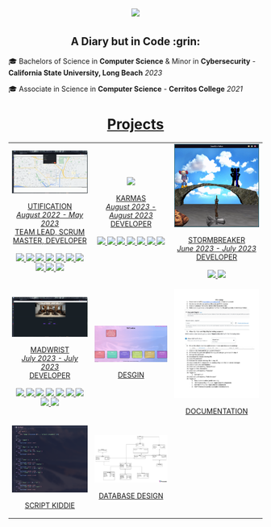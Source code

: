 <!--# Hi there, Im Joseph 👋-->
<h1 align="center">
    <img src="https://readme-typing-svg.herokuapp.com/?font=Righteous&size=35&center=true&vCenter=true&width=500&height=70&duration=4000&lines=Hi+There!+I'm+Joseph+👋;" />
</h1>

<h2 align="center">A Diary but in Code :grin:</h2>

:mortar_board: Bachelors of Science in **Computer Science** & Minor in **Cybersecurity** - **California State University, Long Beach** *2023*

:mortar_board: Associate in Science in **Computer Science** - **Cerritos College** *2021*


<!-- Project Card in README.md -->
<h1 align="center">
    <a href="https://github.com/JosephArmas/side-quest/tree/main">Projects</a>    
</h1>
<table>
  <tr>  
    <td align="center">
      <a href="https://github.com/JosephArmas/side-quest/tree/main/utification">
        <img src="https://github.com/JosephArmas/side-quest/blob/main/assets/utification-events.gif">
      </a>
        <a href="https://github.com/JosephArmas/side-quest/tree/main/utification">
            <p>
                UTIFICATION
                <br>
                <i>August 2022 - May 2023</i>
                <br>
                TEAM LEAD, SCRUM MASTER, DEVELOPER
                <br>
                <br>
                <img src="https://img.shields.io/badge/c%23-%23239120.svg?style=for-the-badge&logo=c-sharp&logoColor=white">
                <img src="https://img.shields.io/badge/.NET-5C2D91?style=for-the-badge&logo=.net&logoColor=white">
                <img src="https://img.shields.io/badge/javascript-%23323330.svg?style=for-the-badge&logo=javascript&logoColor=%23F7DF1E">
                <img src="https://img.shields.io/badge/html5-%23E34F26.svg?style=for-the-badge&logo=html5&logoColor=white">
                <img src="https://img.shields.io/badge/css3-%231572B6.svg?style=for-the-badge&logo=css3&logoColor=white">
                <img src="https://img.shields.io/badge/Microsoft%20SQL%20Server-CC2927?style=for-the-badge&logo=microsoft%20sql%20server&logoColor=white">
                <img src="https://img.shields.io/badge/AWS-%23FF9900.svg?style=for-the-badge&logo=amazon-aws&logoColor=white">
                <img src="https://img.shields.io/badge/figma-%23F24E1E.svg?style=for-the-badge&logo=figma&logoColor=white">
                <img src="https://img.shields.io/badge/node.js-6DA55F?style=for-the-badge&logo=node.js&logoColor=white">
                <img src="https://img.shields.io/badge/-cypress-%23E5E5E5?style=for-the-badge&logo=cypress&logoColor=058a5e">
            </p>
        </a>
    </td>
    <td align="center">
      <a href="https://github.com/JosephArmas/side-quest/tree/main/karmas">
        <img src="https://github.com/JosephArmas/side-quest/blob/main/assets/karmas-demo.gif">
      </a>
        <a href="https://github.com/JosephArmas/side-quest/tree/main/karmas">
            <p>
                KARMAS
                <br>
                <i>August 2023 - August 2023</i>
                <br>
                DEVELOPER
                <br>
                <br>
                <img src="https://img.shields.io/badge/typescript-%23007ACC.svg?style=for-the-badge&logo=typescript&logoColor=white">
                 <img src="https://img.shields.io/badge/html5-%23E34F26.svg?style=for-the-badge&logo=html5&logoColor=white">
                <img src="https://img.shields.io/badge/css3-%231572B6.svg?style=for-the-badge&logo=css3&logoColor=white">
              <img src="https://img.shields.io/badge/react-%2320232a.svg?style=for-the-badge&logo=react&logoColor=%2361DAFB">
              <img src="https://img.shields.io/badge/vite-%23646CFF.svg?style=for-the-badge&logo=vite&logoColor=white">
              <img src="https://img.shields.io/badge/tailwindcss-%2338B2AC.svg?style=for-the-badge&logo=tailwind-css&logoColor=white">
              <img src="https://img.shields.io/badge/daisyui-5A0EF8?style=for-the-badge&logo=daisyui&logoColor=white">
            </p>
        </a>
    </td>
    <td align="center">
      <a href="https://github.com/JosephArmas/side-quest/tree/main/stormbreaker">
        <img src="https://github.com/JosephArmas/side-quest/blob/main/assets/hammer-drop.gif">
      </a>
        <a href="https://github.com/JosephArmas/side-quest/tree/main/stormbreaker">
            <p>
                STORMBREAKER
                <br>
                <i>June 2023 - July 2023</i>
                <br>
                DEVELOPER
                <br>
                <br>
                <img src="https://img.shields.io/badge/python-3670A0?style=for-the-badge&logo=python&logoColor=ffdd54">
                <img src="https://img.shields.io/badge/OpenGL-%23FFFFFF.svg?style=for-the-badge&logo=opengl">
            </p>
        </a>
    </td>
  </tr>

  <tr>
    <td align="center">
      <a href="https://github.com/JosephArmas/side-quest/tree/main/madwrist">
        <img src="https://github.com/JosephArmas/side-quest/blob/main/assets/wadwrist-demo.gif">
      </a>
        <a href="https://github.com/JosephArmas/side-quest/tree/main/madwrist">
            <p>
                MADWRIST
                <br>
                <i>July 2023 - July 2023</i>
                <br>
                DEVELOPER
                <br>
                <br>
                    <img src="https://img.shields.io/badge/python-3670A0?style=for-the-badge&logo=python&logoColor=ffdd54">
                <img src="https://img.shields.io/badge/flask-%23000.svg?style=for-the-badge&logo=flask&logoColor=white">
                <img src="https://img.shields.io/badge/typescript-%23007ACC.svg?style=for-the-badge&logo=typescript&logoColor=white">
                <img src="https://img.shields.io/badge/html5-%23E34F26.svg?style=for-the-badge&logo=html5&logoColor=white">
                <img src="https://img.shields.io/badge/css3-%231572B6.svg?style=for-the-badge&logo=css3&logoColor=white">
                <img src="https://img.shields.io/badge/react-%2320232a.svg?style=for-the-badge&logo=react&logoColor=%2361DAFB">
                <img src="https://img.shields.io/badge/vite-%23646CFF.svg?style=for-the-badge&logo=vite&logoColor=white">
                <img src="https://img.shields.io/badge/tailwindcss-%2338B2AC.svg?style=for-the-badge&logo=tailwind-css&logoColor=white">
                <img src="https://img.shields.io/badge/daisyui-5A0EF8?style=for-the-badge&logo=daisyui&logoColor=white">
            </p>
        </a>  
    </td>
    <td align="center">
        <a href="https://github.com/JosephArmas/side-quest/tree/main/designs">
                <img src="https://github.com/JosephArmas/side-quest/blob/main/designs/utification/Figma%20Designs/front-end/anon/anon%20view.png">
        </a>
        <a href="https://github.com/JosephArmas/side-quest/tree/main/designs">
            <p>
                    DESGIN
            </p>
        </a>
    </td>
    <td align="center">
        <a href="https://github.com/JosephArmas/side-quest/tree/main/documentation">
            <img src="https://github.com/JosephArmas/side-quest/blob/main/documentation/utification/aws/AWS%20Setup.pdf">
        </a>
        <a href="https://github.com/JosephArmas/side-quest/tree/main/documentation">
            <p>
                    DOCUMENTATION
            </p>
        </a>
    </td>
  </tr>
    <tr>
        <td align="center">
            <a href="https://github.com/JosephArmas/side-quest/tree/main/script%20kiddie">
                <img src="https://github.com/JosephArmas/side-quest/blob/main/assets/script-preview.png">
            </a>
            <a href="https://github.com/JosephArmas/side-quest/tree/main/script%20kiddie">
                <p>
                    SCRIPT KIDDIE
                </p>
            </a>
        </td>
        <td align="center">
            <a href="https://github.com/JosephArmas/side-quest/tree/main/keyhooks">
                <img src="https://github.com/JosephArmas/side-quest/blob/main/keyhooks/phase1/key_hook_updated_erd.png">
            </a>
            <a href="https://github.com/JosephArmas/side-quest/tree/main/keyhooks">
                <p>
                    DATABASE DESIGN
                </p>
            </a>
        </td>
    </tr>
</table>
